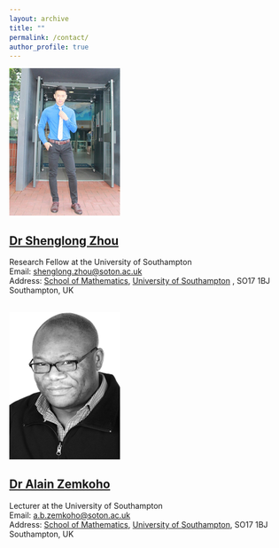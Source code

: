 ```yaml
---
layout: archive
title: ""   
permalink: /contact/
author_profile: true
---
```


![Dr Shenglong Zhou](/images/slzhou.jpg)

[Dr Shenglong Zhou](https://shenglongzhou.github.io) 
---

Research Fellow at the University of Southampton <br> 
Email: shenglong.zhou@soton.ac.uk <br> 
Address: [School of Mathematics](https://www.southampton.ac.uk/maths),  [University of Southampton](https://www.southampton.ac.uk/) ,  SO17 1BJ Southampton, UK <br> <br>

![Dr Alain Zemkoho](/images/zem.png) 

[Dr Alain Zemkoho](http://www.southampton.ac.uk/~abz1e14/)
---

Lecturer at the  University of Southampton <br>
Email: a.b.zemkoho@soton.ac.uk <br> 
Address: [School of Mathematics](https://www.southampton.ac.uk/maths), [University of Southampton](https://www.southampton.ac.uk/), SO17 1BJ Southampton, UK
